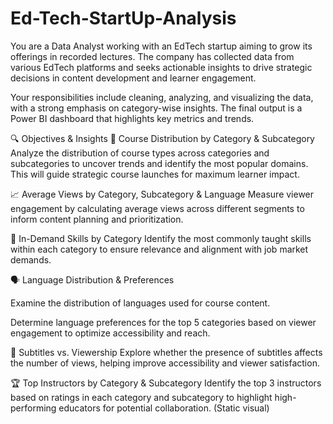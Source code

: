 # Ed-Tech-StartUp-Analysis

You are a Data Analyst working with an EdTech startup aiming to grow its offerings in recorded lectures. The company has collected data from various EdTech platforms and seeks actionable insights to drive strategic decisions in content development and learner engagement.

Your responsibilities include cleaning, analyzing, and visualizing the data, with a strong emphasis on category-wise insights. The final output is a Power BI dashboard that highlights key metrics and trends.


🔍 Objectives & Insights
📂 Course Distribution by Category & Subcategory Analyze the distribution of course types across categories and subcategories to uncover trends and identify the most popular domains. This will guide strategic course launches for maximum learner impact.

📈 Average Views by Category, Subcategory & Language Measure viewer engagement by calculating average views across different segments to inform content planning and prioritization.

🎯 In-Demand Skills by Category Identify the most commonly taught skills within each category to ensure relevance and alignment with job market demands.

🗣️ Language Distribution & Preferences

Examine the distribution of languages used for course content.

Determine language preferences for the top 5 categories based on viewer engagement to optimize accessibility and reach.

📝 Subtitles vs. Viewership Explore whether the presence of subtitles affects the number of views, helping improve accessibility and viewer satisfaction.

🏆 Top Instructors by Category & Subcategory Identify the top 3 instructors based on ratings in each category and subcategory to highlight high-performing educators for potential collaboration. (Static visual)
